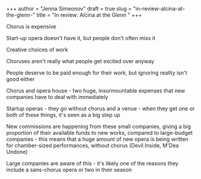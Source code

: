 +++
author = "Jenna Simeonov"
draft = true
slug = "in-review-alcina-at-the-glenn-"
title = "In review: Alcina at the Glenn "
+++

Chorus is expensive

Start-up opera doesn't have it, but people don't often miss it

Creative choices of work

Choruses aren't really what people get excited over anyway

People deserve to be paid enough for their work, but ignoring reality isn't good either

Chorus and opera house - two huge, insurmountable expenses that new companies have to deal with immediately

Startup operas - they go without chorus and a venue - when they get one or both of these things, it's seen as a big step up

New commissions are happening from these small companies, giving a big proportion of their available funds to new works, compared to large-budget companies - this means that a huge amount of new opera is being written for chamber-sized performances, without chorus (Devil Inside, M'Dea Undone)

Large companies are aware of this - it's likely one of the reasons they include a sans-chorus opera or two in their season
